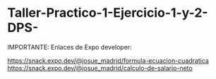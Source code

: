 # Taller-Practico-1-Ejercicio-1-y-2-DPS-

IMPORTANTE:
Enlaces de Expo developer:

https://snack.expo.dev/@josue_madrid/formula-ecuacion-cuadratica
https://snack.expo.dev/@josue_madrid/calculo-de-salario-neto
